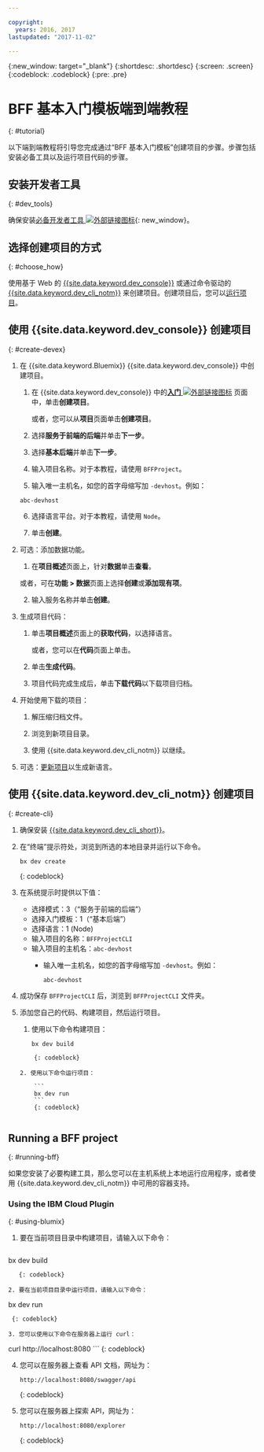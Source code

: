 ```yaml
---

copyright:
  years: 2016, 2017
lastupdated: "2017-11-02"

---
```

{:new_window: target="_blank"}
{:shortdesc: .shortdesc}
{:screen: .screen}
{:codeblock: .codeblock}
{:pre: .pre}

# BFF 基本入门模板端到端教程
{: #tutorial}

以下端到端教程将引导您完成通过“BFF 基本入门模板”创建项目的步骤。步骤包括安装必备工具以及运行项目代码的步骤。


## 安装开发者工具
{: #dev_tools}

确保安装[必备开发者工具 ![外部链接图标](../icons/launch-glyph.svg "外部链接图标")](get_code.html#prereq-dev-tools "外部链接图标"){: new_window}。


## 选择创建项目的方式
{: #choose_how}

使用基于 Web 的 [{{site.data.keyword.dev_console}}](#create-devex) 或通过命令驱动的 [{{site.data.keyword.dev_cli_notm}}](#create-cli) 来创建项目。创建项目后，您可以[运行项目](#running-bff)。


## 使用 {{site.data.keyword.dev_console}} 创建项目
{: #create-devex}

1. 在 {{site.data.keyword.Bluemix}} {{site.data.keyword.dev_console}} 中创建项目。

	1. 在 {{site.data.keyword.dev_console}} 中的[**入门** ![外部链接图标](../icons/launch-glyph.svg "外部链接图标")](https://console.ng.bluemix.net/developer/getting-started/ "外部链接图标") 页面中，单击**创建项目**。

		或者，您可以从**项目**页面单击**创建项目**。

	2. 选择**服务于前端的后端**并单击**下一步**。

	3. 选择**基本后端**并单击**下一步**。

	4. 输入项目名称。对于本教程，请使用 `BFFProject`。   

	5. 输入唯一主机名，如您的首字母缩写加 `-devhost`。例如：
	
	 ```
	 abc-devhost
	 ``` 

	6. 选择语言平台。对于本教程，请使用 `Node`。
   
	7. 单击**创建**。

2. 可选：添加数据功能。

	1. 在**项目概述**页面上，针对**数据**单击**查看**。

      或者，可在**功能 > 数据**页面上选择**创建**或**添加现有项**。

   2. 输入服务名称并单击**创建**。

3. 生成项目代码：

	1. 单击**项目概述**页面上的**获取代码**，以选择语言。
   
		或者，您可以在**代码**页面上单击。
      
	2. 单击**生成代码**。
   
	3. 项目代码完成生成后，单击**下载代码**以下载项目归档。

4. 开始使用下载的项目：

	1. 解压缩归档文件。
	
	2. 浏览到新项目目录。
	
	3. 使用 {{site.data.keyword.dev_cli_notm}} 以继续。

5. 可选：[更新项目](project_overview_page.html#update_language)以生成新语言。


## 使用 {{site.data.keyword.dev_cli_notm}} 创建项目
{: #create-cli}

1. 确保安装 [{{site.data.keyword.dev_cli_short}}](dev_cli.html)。

2. 在“终端”提示符处，浏览到所选的本地目录并运行以下命令。
  
	```
	bx dev create
	```
	{: codeblock}
	
3. 在系统提示时提供以下值：

	* 选择模式：3（“服务于前端的后端”）
	* 选择入门模板：1（“基本后端”）
	* 选择语言：1 (Node)
	* 输入项目的名称：`BFFProjectCLI`
	* 输入项目的主机名：`abc-devhost`
	  * 输入唯一主机名，如您的首字母缩写加 `-devhost`。例如：
	
	     ```
	     abc-devhost
	     ```
	  
4. 成功保存 `BFFProjectCLI` 后，浏览到 `BFFProjectCLI` 文件夹。

5. 添加您自己的代码、构建项目，然后运行项目。
 
	1. 使用以下命令构建项目：

		```
		bx dev build
	```
		{: codeblock}
		 
	2. 使用以下命令运行项目：

 		```
		bx dev run
		```
		{: codeblock}


## Running a BFF project
{: #running-bff}

如果您安装了必要构建工具，那么您可以在主机系统上本地运行应用程序，或者使用 {{site.data.keyword.dev_cli_notm}} 中可用的容器支持。


### Using the IBM Cloud Plugin
{: #using-blumix}

1. 要在当前项目目录中构建项目，请输入以下命令：

   ```
bx dev build
```
   {: codeblock}

2. 要在当前项目目录中运行项目，请输入以下命令：

   ```
  bx dev run
  ```
   {: codeblock}

3. 您可以使用以下命令在服务器上运行 curl：

   ```
curl http://localhost:8080
	```
   {: codeblock}

4. 您可以在服务器上查看 API 文档，网址为：

   ```
   http://localhost:8080/swagger/api
   ```
   {: codeblock}

5. 您可以在服务器上探索 API，网址为：

   ```
   http://localhost:8080/explorer
   ```
   {: codeblock}
